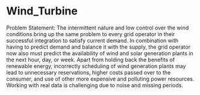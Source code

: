 # Wind_Turbine
Problem Statement:
The intermittent nature and low control over the wind conditions bring up the same problem to every grid operator in their successful integration to satisfy current demand. In combination with having to predict demand and balance it with the supply, the grid operator now also must predict the availability of wind and solar generation plants in the next hour, day, or week. Apart from holding back the benefits of renewable energy, incorrectly scheduling of wind generation plants may lead to unnecessary reservations, higher costs passed over to the consumer, and use of other more expensive and polluting power resources.
Working with real data is challenging due to noise and missing periods.
